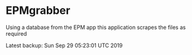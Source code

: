 # EPMgrabber
Using a database from the EPM app this application scrapes the files as required


Latest backup: Sun Sep 29 05:23:01 UTC 2019
